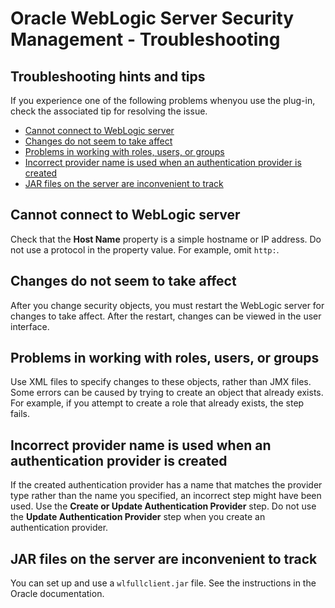 
# Oracle WebLogic Server Security Management - Troubleshooting

## Troubleshooting hints and tips

If you experience one of the following problems whenyou use the plug-in, check the associated tip for resolving the issue.

* [Cannot connect to WebLogic server](#ts1)
* [Changes do not seem to take affect](#ts2)
* [Problems in working with roles, users, or groups](#ts3)
* [Incorrect provider name is used when an authentication provider is created](#ts4)
* [JAR files on the server are inconvenient to track](#ts5)


## **Cannot connect to WebLogic server**

Check that the **Host Name** property is a simple hostname or IP address. Do not use a protocol in the property value. For example, omit `http:`.


## **Changes do not seem to take affect**

After you change security objects, you must restart the WebLogic server for changes to take affect. After the restart, changes can be viewed in the user interface.


## **Problems in working with roles, users, or groups**

Use XML files to specify changes to these objects, rather than JMX files. Some errors can be caused by trying to create an object that already exists. For example, if you attempt to create a role that already exists, the step fails.


## **Incorrect provider name is used when an authentication provider is created**

If the created authentication provider has a name that matches the provider type rather than the name you specified, an incorrect step might have been used. Use the **Create or Update Authentication Provider** step. Do not use the **Update Authentication Provider** step when you create an authentication provider.


## **JAR files on the server are inconvenient to track**

You can set up and use a `wlfullclient.jar` file. See the instructions in the Oracle documentation.

